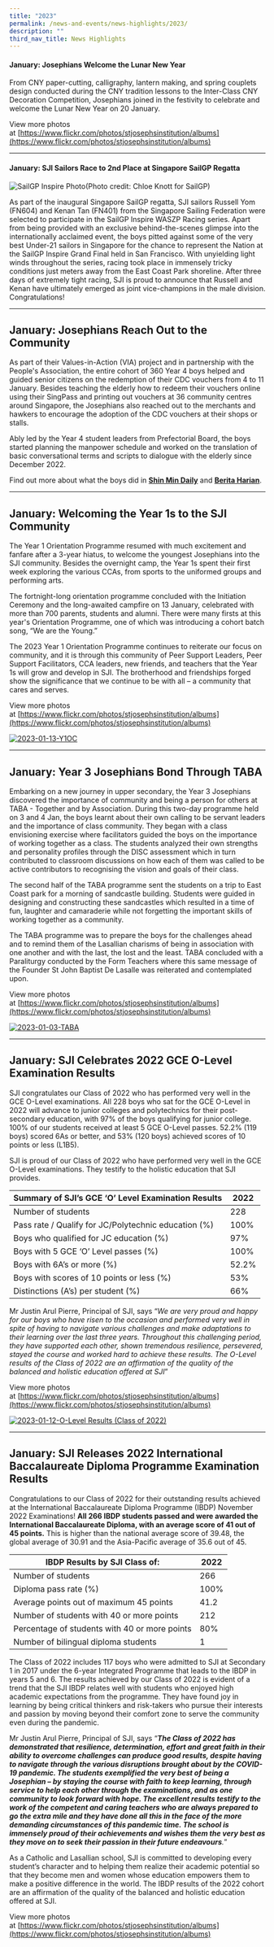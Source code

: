 ```yaml
---
title: "2023"
permalink: /news-and-events/news-highlights/2023/
description: ""
third_nav_title: News Highlights
---
```

#### January: Josephians Welcome the Lunar New Year

From CNY paper-cutting, calligraphy, lantern making, and spring couplets design conducted during the CNY tradition lessons to the Inter-Class CNY Decoration Competition, Josephians joined in the festivity to celebrate and welcome the Lunar New Year on 20 January.

  

View more photos at [https://www.flickr.com/photos/stjosephsinstitution/albums](https://www.flickr.com/photos/stjosephsinstitution/albums)

  

* * *

#### January: SJI Sailors Race to 2nd Place at Singapore SailGP Regatta

![SailGP Inspire Photo](/images/SailGP%20Inspire%20Photo.jpeg)(Photo credit: Chloe Knott for SailGP)  
  

As part of the inaugural Singapore SailGP regatta, SJI sailors Russell Yom (FN604) and Kenan Tan (FN401) from the Singapore Sailing Federation were selected to participate in the SailGP Inspire WASZP Racing series. Apart from being provided with an exclusive behind-the-scenes glimpse into the internationally acclaimed event, the boys pitted against some of the very best Under-21 sailors in Singapore for the chance to represent the Nation at the SailGP Inspire Grand Final held in San Francisco. With unyielding light winds throughout the series, racing took place in immensely tricky conditions just meters away from the East Coast Park shoreline. After three days of extremely tight racing, SJI is proud to announce that Russell and Kenan have ultimately emerged as joint vice-champions in the male division. Congratulations!

  

* * *

January: Josephians Reach Out to the Community
----------------------------------------------

As part of their Values-in-Action (VIA) project and in partnership with the People's Association, the entire cohort of 360 Year 4 boys helped and guided senior citizens on the redemption of their CDC vouchers from 4 to 11 January. Besides teaching the elderly how to redeem their vouchers online using their SingPass and printing out vouchers at 36 community centres around Singapore, the Josephians also reached out to the merchants and hawkers to encourage the adoption of the CDC vouchers at their shops or stalls.

  

Ably led by the Year 4 student leaders from Prefectorial Board, the boys started planning the manpower schedule and worked on the translation of basic conversational terms and scripts to dialogue with the elderly since December 2022.

  

Find out more about what the boys did in **[Shin Min Daily](https://www.sji.edu.sg/qql/slot/u560/News%20and%20Events/SJI%20in%20the%20news/2023/20230124-SM-400%20.png)** and **[Berita Harian](https://www.beritaharian.sg/setempat/pelajar-sji-ajar-warga-emas-guna-baucar-cdc-secara-digital)**.

  

  

* * *

January: Welcoming the Year 1s to the SJI Community
---------------------------------------------------

The Year 1 Orientation Programme resumed with much excitement and fanfare after a 3-year hiatus, to welcome the youngest Josephians into the SJI community. Besides the overnight camp, the Year 1s spent their first week exploring the various CCAs, from sports to the uniformed groups and performing arts.

  

The fortnight-long orientation programme concluded with the Initiation Ceremony and the long-awaited campfire on 13 January, celebrated with more than 700 parents, students and alumni. There were many firsts at this year's Orientation Programme, one of which was introducing a cohort batch song, “We are the Young.”

  

The 2023 Year 1 Orientation Programme continues to reiterate our focus on community, and it is through this community of Peer Support Leaders, Peer Support Facilitators, CCA leaders, new friends, and teachers that the Year 1s will grow and develop in SJI. The brotherhood and friendships forged show the significance that we continue to be with all – a community that cares and serves.

  

View more photos at [https://www.flickr.com/photos/stjosephsinstitution/albums](https://www.flickr.com/photos/stjosephsinstitution/albums)

[![2023-01-13-Y1OC](https://live.staticflickr.com/65535/52637946706_24d3abcd69_c.jpg)](https://www.flickr.com/photos/stjosephsinstitution/albums/72177720305369746 "2023-01-13-Y1OC")  

* * *

January: Year 3 Josephians Bond Through TABA
--------------------------------------------

Embarking on a new journey in upper secondary, the Year 3 Josephians discovered the importance of community and being a person for others at TABA - Together and by Association. During this two-day programme held on 3 and 4 Jan, the boys learnt about their own calling to be servant leaders and the importance of class community. They began with a class envisioning exercise where facilitators guided the boys on the importance of working together as a class. The students analyzed their own strengths and personality profiles through the DISC assessment which in turn contributed to classroom discussions on how each of them was called to be active contributors to recognising the vision and goals of their class.

  

The second half of the TABA programme sent the students on a trip to East Coast park for a morning of sandcastle building. Students were guided in designing and constructing these sandcastles which resulted in a time of fun, laughter and camaraderie while not forgetting the important skills of working together as a community.

  

The TABA programme was to prepare the boys for the challenges ahead and to remind them of the Lasallian charisms of being in association with one another and with the last, the lost and the least. TABA concluded with a Paraliturgy conducted by the Form Teachers where this same message of the Founder St John Baptist De Lasalle was reiterated and contemplated upon.

  

View more photos at [https://www.flickr.com/photos/stjosephsinstitution/albums](https://www.flickr.com/photos/stjosephsinstitution/albums)

[![2023-01-03-TABA](https://live.staticflickr.com/65535/52652328000_4b20762d56_c.jpg)](https://www.flickr.com/photos/stjosephsinstitution/albums/72177720305546635 "2023-01-03-TABA")  

* * *

January: SJI Celebrates 2022 GCE O-Level Examination Results
------------------------------------------------------------

SJI congratulates our Class of 2022 who has performed very well in the GCE O-Level examinations. All 228 boys who sat for the GCE O-Level in 2022 will advance to junior colleges and polytechnics for their post-secondary education, with 97% of the boys qualifying for junior college. 100% of our students received at least 5 GCE O-Level passes. 52.2% (119 boys) scored 6As or better, and 53% (120 boys) achieved scores of 10 points or less (L1B5).

  

SJI is proud of our Class of 2022 who have performed very well in the GCE O-Level examinations. They testify to the holistic education that SJI provides.

  

| Summary of SJI’s GCE ‘O’ Level Examination Results | 2022 |
| --- | --- |
| Number of students | 228 |
| Pass rate / Qualify for JC/Polytechnic education (%) | 100% |
| Boys who qualified for JC education (%) | 97% |
| Boys with 5 GCE ‘O’ Level passes (%) | 100% |
| Boys with 6A’s or more (%) | 52.2% |
| Boys with scores of 10 points or less (%) | 53% |
| Distinctions (A’s) per student (%) | 66% |

  

Mr Justin Arul Pierre, Principal of SJI, says “_We are very proud and happy for our boys who have risen to the occasion and performed very well in spite of having to navigate various challenges and make adaptations to their learning over the last three years. Throughout this challenging period, they have supported each other, shown tremendous resilience, persevered, stayed the course and worked hard to achieve these results. The O-Level results of the Class of 2022 are an affirmation of the quality of the balanced and holistic education offered at SJI_”

  

View more photos at [https://www.flickr.com/photos/stjosephsinstitution/albums](https://www.flickr.com/photos/stjosephsinstitution/albums)

  
[![2023-01-12-O-Level Results (Class of 2022)](https://live.staticflickr.com/65535/52623632977_7f6fec7233_c.jpg)](https://www.flickr.com/photos/stjosephsinstitution/albums/72177720305201707 "2023-01-12-O-Level Results (Class of 2022)")   

* * *

January: SJI Releases 2022 International Baccalaureate Diploma Programme Examination Results
--------------------------------------------------------------------------------------------

Congratulations to our Class of 2022 for their outstanding results achieved at the International Baccalaureate Diploma Programme (IBDP) November 2022 Examinations! **All 266 IBDP students passed and were awarded the International Baccalaureate Diploma, with an average score of 41 out of 45 points.** This is higher than the national average score of 39.48, the global average of 30.91 and the Asia-Pacific average of 35.6 out of 45.

  

| IBDP Results by SJI Class of: | 2022 |
| --- | --- |
| Number of students | 266 |
| Diploma pass rate (%) | 100% |
| Average points out of maximum 45 points | 41.2 |
| Number of students with 40 or more points | 212 |
| Percentage of students with 40 or more points | 80% |
| Number of bilingual diploma students | 1 |

  

The Class of 2022 includes 117 boys who were admitted to SJI at Secondary 1 in 2017 under the 6-year Integrated Programme that leads to the IBDP in years 5 and 6. The results achieved by our Class of 2022 is evident of a trend that the SJI IBDP relates well with students who enjoyed high academic expectations from the programme. They have found joy in learning by being critical thinkers and risk-takers who pursue their interests and passion by moving beyond their comfort zone to serve the community even during the pandemic.

  

Mr Justin Arul Pierre, Principal of SJI, says “_**The Class of 2022 has demonstrated that resilience, determination, effort and great faith in their ability to overcome challenges can produce good results, despite having to navigate through the various disruptions brought about by the COVID-19 pandemic. The students exemplified the very best of being a Josephian – by staying the course with faith to keep learning, through service to help each other through the examinations, and as one community to look forward with hope. The excellent results testify to the work of the competent and caring teachers who are always prepared to go the extra mile and they have done all this in the face of the more demanding circumstances of this pandemic time. The school is immensely proud of their achievements and wishes them the very best as they move on to seek their passion in their future endeavours**._”  

  

As a Catholic and Lasallian school, SJI is committed to developing every student’s character and to helping them realize their academic potential so that they become men and women whose education empowers them to make a positive difference in the world. The IBDP results of the 2022 cohort are an affirmation of the quality of the balanced and holistic education offered at SJI.

  

View more photos at [https://www.flickr.com/photos/stjosephsinstitution/albums](https://www.flickr.com/photos/stjosephsinstitution/albums)